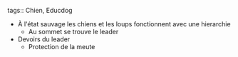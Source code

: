 tags:: Chien, Educdog

- À l'état sauvage les chiens et les loups fonctionnent avec une hierarchie
	- Au sommet se trouve le leader
- Devoirs du leader
	- Protection de la meute